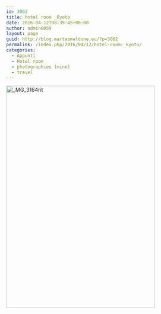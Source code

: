 ```yaml
---
id: 3062
title: hotel room _Kyoto
date: 2016-04-12T08:39:45+00:00
author: admin6059
layout: page
guid: http://blog.martasmaldone.eu/?p=3062
permalink: /index.php/2016/04/12/hotel-room-_kyoto/
categories:
  - Appunti
  - Hotel room
  - photographies (mine)
  - travel
---
```

<img class="aligncenter wp-image-3069 size-full" src="http://blog.martasmaldone.eu/wp-content/uploads/2016/04/MG_3164rit-1-e1468916153397.jpg" alt="_MG_3164rit" width="400" height="600" />